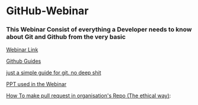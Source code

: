 # GitHub-Webinar

### This Webinar Consist of everything a Developer needs to know about Git and Github from the very basic


[Webinar Link](https://www.youtube.com/watch?v=Ze25tAqUSW4&t=7197s)

[Github Guides](https://guides.github.com/activities/hello-world/)
 
[just a simple guide for git. no deep shit](https://rogerdudler.github.io/git-guide/)

[PPT used in the Webinar](https://docs.google.com/presentation/d/1VoUiTLxWtU23h8wNpXS3yRbYI4-Mv3-7gfuF1qdExjw/edit?usp=sharing)

[How To make pull request in organisation's Repo (The ethical way)](https://www.digitalocean.com/community/tutorials/how-to-create-a-pull-request-on-github): 



